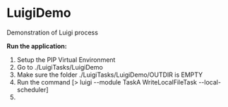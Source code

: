# LuigiDemo
Demonstration of Luigi process


**Run the application:**
1) Setup the PIP Virtual Environment
2) Go to ./LuigiTasks/LuigiDemo
3) Make sure the folder ./LuigiTasks/LuigiDemo/OUTDIR is EMPTY
4) Run the command [> luigi --module TaskA WriteLocalFileTask --local-scheduler]
5) 

